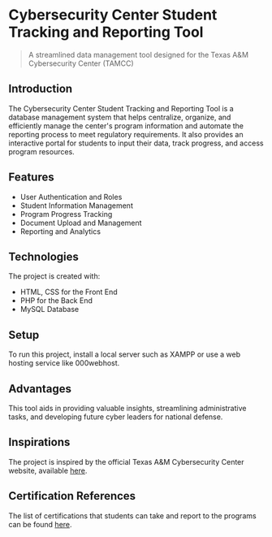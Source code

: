 # Cybersecurity Center Student Tracking and Reporting Tool
> A streamlined data management tool designed for the Texas A&M Cybersecurity Center (TAMCC)

## Introduction
The Cybersecurity Center Student Tracking and Reporting Tool is a database management system that helps centralize, organize, and efficiently manage the center's program information and automate the reporting process to meet regulatory requirements. It also provides an interactive portal for students to input their data, track progress, and access program resources.

## Features
* User Authentication and Roles
* Student Information Management
* Program Progress Tracking
* Document Upload and Management
* Reporting and Analytics

## Technologies
The project is created with:
* HTML, CSS for the Front End
* PHP for the Back End
* MySQL Database

## Setup
To run this project, install a local server such as XAMPP or use a web hosting service like 000webhost.

## Advantages
This tool aids in providing valuable insights, streamlining administrative tasks, and developing future cyber leaders for national defense.

## Inspirations
The project is inspired by the official Texas A&M Cybersecurity Center website, available [here](https://cybersecurity.tamu.edu/).

## Certification References
The list of certifications that students can take and report to the programs can be found [here](https://public.cyber.mil/wid/cwmp/dod-approved-8570-baseline-certifications/).